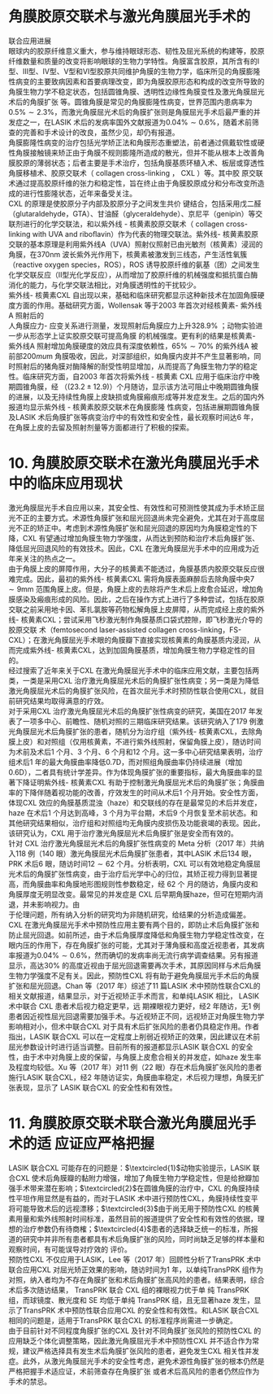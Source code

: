 # 角膜胶原交联术与激光角膜屈光手术的  
联合应用进展  
眼球内的胶原纤维意义重大，参与维持眼球形态、韧性及屈光系统的构建等，胶原纤维数量和质量的改变将影响眼球的生物力学特性。角膜富含胶原，其所含有的Ⅰ型、Ⅲ型、Ⅳ型、Ⅴ型和Ⅵ型胶原共同维护角膜的生物力学，临床所见的角膜膨隆性病变的主要致病因素和首要病理改变，即为角膜胶原形态和构成的改变所导致的角膜生物力学不稳定状态，包括圆锥角膜、透明性边缘性角膜变性及激光角膜屈光术后的角膜扩张 等。圆锥角膜是常见的角膜膨隆性病变，世界范围内患病率为$0.5\%\sim2.3\%$，而激光角膜屈光术后的角膜扩张则是角膜屈光手术后最严重的并发症之一，在LASIK 术后的发病率国外文献报道为$0.04\%\sim0.6\%$，随着术前筛查的完善和手术设计的改良，虽然少见，却仍有报道。  
角膜膨隆性病变的治疗包括光学矫正法和角膜形态重塑法，前者通过佩戴软性或硬性角膜接触镜来矫正由于角膜不规则膨隆所造成的散光，但并不能从根本上改善角膜胶原的薄弱状态；后者主要是手术治疗，包括角膜基质环植入术、板层或穿透性角膜移植术、胶原交联术（ collagen cross-linking ， CXL ）等。其中胶 原交联术通过提高胶原纤维的张力和稳定性，旨在终止由于角膜胶原成分和分布改变所造成的进行性膨隆状态，近年来备受关注。  
CXL  的原理是使胶原分子内部及胶原分子之间发生共价 键结合，包括采用戊二醛（glutaraldehyde，GTA）、甘油醛（glyceraldehyde）、京尼平（genipin）等交联剂进行的化学交联法，和以紫外线 -  核黄素胶原交联术（ collagen cross-linking with  UVA and riboﬂavin）作为代表的物理交联法。紫外线- 核黄素胶原交联的基本原理是利用紫外线A（UVA）照射仪照射已由光敏剂（核黄素）浸润的角膜，在$370\mathrm{nm}$ 波长紫外光作用下，核黄素被激发到三线态，产生活性氧簇（reactive oxygen species，ROS），ROS 诱导胶原纤维的氨基（团）之间发生化学交联反应（Ⅱ型光化学反应），从而增加了胶原纤维的机械强度和抵抗蛋白酶消化的能力，与化学交联法相比，对角膜透明性的干扰较少。  
紫外线- 核黄素CXL 自出现以来，基础和临床研究都显示这种新技术在加固角膜硬度方面的作用。基础研究方面，Wollensak 等于2003 年首次对经核黄素- 紫外线A 照射后的  
人角膜应力- 应变关系进行测量，发现照射后角膜应力上升$328.9\%$ ；动物实验进一步从形态学上证实胶原交联可提高角膜 的机械强度。更有利的结果是核黄素- 紫外线A 照射增加角膜硬度的效应具有深度依赖性，$65\%\sim70\%$ 的紫外线A 被前部$200mu\mathrm{m}$ 角膜吸收，因此，对深部组织，如角膜内皮并不产生显著影响，同时照射后的猪角膜对酶降解的耐受性明显增加，从而提高了角膜生物力学的稳定性。临床研究方面，自2003 年首次将紫外线 -  核黄素 CXL  应用于临床治疗中晚期圆锥角膜，经 （$(23.2\pm12.9)$）个月随访，显示该方法可阻止中晚期圆锥角膜的进展，以及无持续性角膜上皮缺损或角膜瘢痕形成等并发症发生。之后的国内外报道均显示紫外线 -  核黄素胶原交联术在角膜膨隆 性病变，包括进展期圆锥角膜及LASIK 术后角膜扩张等病变治疗中的有效性和安全性，最长观察时间达6 年，在角膜上皮的去留及照射剂量等方面都进行了积极的探索。  
# 10. 角膜胶原交联术在激光角膜屈光手术中的临床应用现状  
激光角膜屈光手术自应用以来，其安全性、有效性和可预测性使其成为手术矫正屈光不正的主要方式。术源性角膜扩张和屈光回退尚未完全避免，尤其在对于高度屈光不正的矫正中。考虑到术源性角膜扩张和屈光回退的原因均为角膜稳定性的下降，CXL 有望通过增加角膜生物力学强度，从而达到预防和治疗术后角膜扩张、降低屈光回退风险的有效技术。因此，CXL 在激光角膜屈光手术中的应用成为近年来关注的热点之一。  
由于角膜上皮的屏障作用，大分子的核黄素不能透过，角膜基质内胶原交联反应很难完成。因此，最初的紫外线- 核黄素CXL 需将角膜表面麻醉后去除角膜中央$7\sim9\mathrm{mm}$ 范围角膜上皮。但是，角膜上皮的去除将产生术后上皮愈合延迟，增加角膜感染及瘢痕形成的风险。因此，之后在操作方式上进行了多种尝试，包括在胶原交联之前采用地卡因、苯扎氯胺等药物松解角膜上皮屏障，从而完成经上皮的紫外线- 核黄素CXL；尝试采用飞秒激光制作角膜基质口袋式腔隙，即飞秒激光介导的胶原交联 术（femtosecond laser-assisted collagen cross-linking，FS-CXL）；在激光角膜屈光手术眼的角膜瓣下直接实现核黄素的角膜基质内浸润，从而完成紫外线- 核黄素CXL，达到加固角膜基质，增加角膜生物力学稳定性的目的。  
经过搜索了近年来关于CXL 在激光角膜屈光手术中的临床应用文献，主要包括两类，一类是采用CXL 治疗激光角膜屈光术后的角膜扩张性病变；另一类是为降低激光角膜屈光术后的角膜扩张风险，在首次屈光手术时预防性联合使用CXL，就目前研究结果均取得满意的疗效。  
对于采用CXL 治疗激光角膜屈光术后的角膜扩张性病变的研究，美国在2017 年发表了一项多中心、前瞻性、随机对照的三期临床研究结果。该研究纳入了179 例激光角膜屈光术后角膜扩张的患者，随机分为治疗组（紫外线- 核黄素CXL，去除角膜上皮）和对照组（仅用核黄素，不进行紫外线照射，保留角膜上皮），随访时间为术前及术后1 个月、3 个月、6 个月和12 个月。这一多中心研究结果表明，治疗组术后1 年的最大角膜曲率降低0.7D，而对照组角膜曲率仍持续进展（增加0.6D），二者具有统计学差异。作为体现角膜扩张的重要指标，最大角膜曲率的显著下降证明紫外线- 核黄素CXL 有助于控制激光角膜屈光术后的角膜扩张；角膜曲率的下降伴随着视功能的改善，疗效发生的时间从术后1 个月开始。安全性方面，体现CXL 效应的角膜基质混浊（haze）和交联线的存在是最常见的术后并发症，haze 在术后1 个月达到高峰，3 个月为平台期，术后9 个月恢复至术前状态。和其他研究结果相似，治疗组和对照组均无角膜内皮损伤及功能衰竭的表现。因此，该研究认为，CXL 用于治疗激光角膜屈光术后角膜扩张是安全而有效的。  
针对 CXL  治疗激光角膜屈光术后的角膜扩张性病变的 Meta 分析（2017 年）共纳入118 例（140 眼）激光角膜屈光术后角膜扩张患者，其中LASIK 术后134 眼，PRK 术后6 眼，随访时间$12\sim62$ 个月。分析表明，CXL 可以有效地稳定角膜屈光术后的角膜扩张性病变，由于治疗后光学中心的归位，其矫正视力得到显著提高，而角膜曲率和角膜地形图规则性参数稳定，经 62  个 月的随访，角膜内皮和角膜厚度无明显改变。最常见的并发症是 CXL 后早期角膜haze，但可在短期内消退，并未影响视力。由  
于伦理问题，所有纳入分析的研究均为非随机研究，给结果的分析造成偏差。  
CXL 在激光角膜屈光手术中预防性应用主要有两个目的，即防止术后角膜扩张和防止屈光回退。如前所述，由于术后角膜厚度降低和角膜生物力学稳定性改变，在眼内压的作用下，存在角膜扩张的可能，尤其对于薄角膜和高度近视患者，其发病率报道为$0.04\%\sim0.6\%$，然而确切的发病率尚无流行病学调查结果。另有报道显示，高达$30\%$ 的高度近视由于屈光回退需要再次手术，其原因同样与术后角膜生物力学强度不足有关。因此，预防性CXL 将有助于避免角膜屈光手术后的角膜扩张和屈光回退。Chan 等（2017 年）综述了11 篇LASIK 术中预防性联合CXL的相关文献报道，结果显示，对于近视矫正手术而言，和单纯LASIK  相比， LASIK  术中联合 CXL  患者术后视力稳定更早，远 期裸眼视力更好，经2 年随访，无1 例患者因近视性屈光回退需要加强手术。与近视矫正不同，远视矫正对角膜生物力学影响相对小，但术中联合CXL 对于具有术后扩张风险的患者仍具稳定作用。作者指出，LASIK 联合CXL 可以在一定程度上削弱近视矫正的效果，因此建议在术前屈光参数设计时进行适当调整。目前所有的报道都显示LASIK 联合CXL 的安全性，由于术中对角膜上皮的保留，与角膜上皮愈合相关的并发症，如haze 发生率及程度均较低。Xu 等（2017 年）对11 例（22 眼）存在术后角膜扩张风险的患者施行LASIK 联合CXL，经2 年随访证实，角膜曲率稳定，术后视力理想，角膜无扩张表现，显示了 LASIK 联合CXL 的安全性和有效性。  
# 11.  角膜胶原交联术联合激光角膜屈光手术的适 应证应严格把握  
LASIK 联合CXL 可能存在的问题是：$\textcircled{1}$动物实验提示，LASIK 联合CXL 使术后角膜瓣的黏附力增强，增加了角膜生物力学稳定性，但是给掀瓣加强手术带来潜在影响；$\textcircled{2}$在圆锥角膜的治疗中，CXL 的角膜持续性平坦作用显然是有益的，而对于LASIK 术中进行预防性CXL，角膜持续性变平将可能导致术后的远视漂移；$\textcircled{3}$由于尚无用于预防性CXL 的核黄素用量和紫外线照射时间标准，虽然目前的报道提供了安全性和有效性的依据，理想的治疗参数仍有待商榷；$\textcircled{4}$患者的选择缺乏统一的标准，所报道的研究中并非所有患者都具有术后角膜扩张的风险，同时尚缺乏足够的样本量和观察时间，有可能误导对疗效的 评价。  
预防性CXL 不仅应用于LASIK，Lee 等（2017 年）回顾性分析了TransPRK 术中联合应用CXL 对屈光矫正效果的影响，随访时间为1 年，以单纯TransPRK 组作为对照，纳入者均为不存在角膜扩张和术后角膜扩张高风险的患者。结果表明，综合术后多次随访结果， TransPRK  联合 CXL  组的裸眼视力优于单 纯 TransPRK  组，而球镜度、散光度和 SE  均低于单纯 TransPRK 组，且无显著haze 发生，显示了TransPRK 术中预防性联合应用CXL 的安全性和有效性。和LASIK 联合CXL 相同的问题是，适用于TransPRK 联合CXL 的标准程序尚需进一步确定。  
由于目前针对不同程度角膜扩张的CXL 及针对不同角膜扩张风险的预防性CXL 的应用缺乏个体化调整策略，因此激光角膜屈光手术中预防性CXL 并不适合作为常规，建议严格选择具有发生术后角膜扩张风险的患者，避免发生CXL 相关性并发症。此外，从激光角膜屈光手术的安全性考虑，避免术源性角膜扩张的根本仍然是严格把握手术适应证，术前筛查存在角膜扩张 或者术后高风险的患者仍然应作为手术的禁忌。  